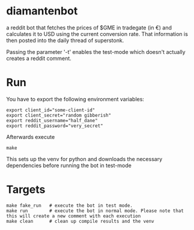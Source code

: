 # diamantenbot

a reddit bot that fetches the prices of $GME in tradegate (in €) and calculates it to USD using the current conversion rate.
That information is then posted into the daily thread of superstonk.

Passing the parameter '-t' enables the test-mode which doesn't actually creates a reddit comment.


# Run

You have to export the following environment variables:
 
    export client_id="some-client-id"
    export client_secret="random gibberish"
    export reddit_username="half_dane"
    export reddit_password="very_secret"

Afterwards execute

    make

This sets up the venv for python and downloads the necessary dependencies before running the bot in test-mode 

# Targets

    make fake_run   # execute the bot in test mode.
    make run        # execute the bot in normal mode. Please note that this will create a new comment with each execution
    make clean      # clean up compile results and the venv
